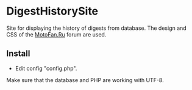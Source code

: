 DigestHistorySite
=================

Site for displaying the history of digests from database. The design and CSS of the [MotoFan.Ru](http://motofan.ru/) forum are used.

## Install

* Edit config "config.php".

Make sure that the database and PHP are working with UTF-8.
